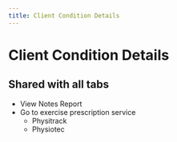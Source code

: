 ```yaml
---
title: Client Condition Details
---
```


# Client Condition Details

## Shared with all tabs

- View Notes Report
- Go to exercise prescription service
  - Physitrack
  - Physiotec
